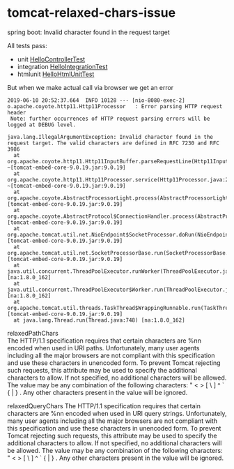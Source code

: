 # tomcat-relaxed-chars-issue
spring boot: Invalid character found in the request target

All tests pass:
- unit [HelloControllerTest](https://github.com/dirkdeyne/tomcat-relaxed-chars-issue/blob/issue/src/test/java/com/example/HelloControllerTest.java)
- integration [HelloIntegrationTest](https://github.com/dirkdeyne/tomcat-relaxed-chars-issue/blob/issue/src/test/java/com/example/HelloIntegrationTest.java)
- htmlunit [HelloHtmlUnitTest](https://github.com/dirkdeyne/tomcat-relaxed-chars-issue/blob/issue/src/test/java/com/example/HelloHtmlUnitTest.java)

But when we make actual call via browser we get an error

```
2019-06-10 20:52:37.664  INFO 10128 --- [nio-8080-exec-2] o.apache.coyote.http11.Http11Processor   : Error parsing HTTP request header
 Note: further occurrences of HTTP request parsing errors will be logged at DEBUG level.

java.lang.IllegalArgumentException: Invalid character found in the request target. The valid characters are defined in RFC 7230 and RFC 3986
  at org.apache.coyote.http11.Http11InputBuffer.parseRequestLine(Http11InputBuffer.java:467) ~[tomcat-embed-core-9.0.19.jar:9.0.19]
  at org.apache.coyote.http11.Http11Processor.service(Http11Processor.java:294) ~[tomcat-embed-core-9.0.19.jar:9.0.19]
  at org.apache.coyote.AbstractProcessorLight.process(AbstractProcessorLight.java:66) [tomcat-embed-core-9.0.19.jar:9.0.19]
  at org.apache.coyote.AbstractProtocol$ConnectionHandler.process(AbstractProtocol.java:836) [tomcat-embed-core-9.0.19.jar:9.0.19]
  at org.apache.tomcat.util.net.NioEndpoint$SocketProcessor.doRun(NioEndpoint.java:1747) [tomcat-embed-core-9.0.19.jar:9.0.19]
  at org.apache.tomcat.util.net.SocketProcessorBase.run(SocketProcessorBase.java:49) [tomcat-embed-core-9.0.19.jar:9.0.19]
  at java.util.concurrent.ThreadPoolExecutor.runWorker(ThreadPoolExecutor.java:1149) [na:1.8.0_162]
  at java.util.concurrent.ThreadPoolExecutor$Worker.run(ThreadPoolExecutor.java:624) [na:1.8.0_162]
  at org.apache.tomcat.util.threads.TaskThread$WrappingRunnable.run(TaskThread.java:61) [tomcat-embed-core-9.0.19.jar:9.0.19]
  at java.lang.Thread.run(Thread.java:748) [na:1.8.0_162]
```


relaxedPathChars  
The HTTP/1.1 specification requires that certain characters are %nn encoded when used in URI paths. Unfortunately, many user agents including all the major browsers are not compliant with this specification and use these characters in unencoded form. To prevent Tomcat rejecting such requests, this attribute may be used to specify the additional characters to allow. If not specified, no additional characters will be allowed. The value may be any combination of the following characters: " < > [ \ ] ^ ` { | } . Any other characters present in the value will be ignored.

relaxedQueryChars 
The HTTP/1.1 specification requires that certain characters are %nn encoded when used in URI query strings. Unfortunately, many user agents including all the major browsers are not compliant with this specification and use these characters in unencoded form. To prevent Tomcat rejecting such requests, this attribute may be used to specify the additional characters to allow. If not specified, no additional characters will be allowed. The value may be any combination of the following characters: " < > [ \ ] ^ ` { | } . Any other characters present in the value will be ignored.